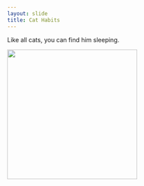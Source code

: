 ```yaml
---
layout: slide
title: Cat Habits
---
```

Like all cats, you can find him sleeping.
  
  <img src="sleepypockets.jpg" width="300">
